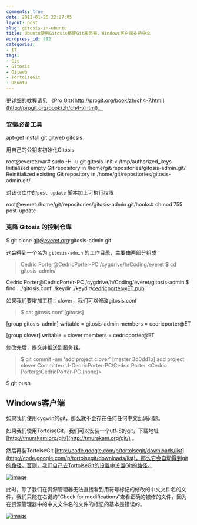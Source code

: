 ```yaml
---
comments: true
date: 2012-01-26 22:27:05
layout: post
slug: gitosis-in-ubuntu
title: Ubuntu使用Gitosis搭建Git服务器，Windows客户端支持中文
wordpress_id: 292
categories:
- IT
tags:
- Git
- Gitosis
- Gitweb
- TortoiseGit
- Ubuntu
---
```


更详细的教程请见 《Pro Git》[http://progit.org/book/zh/ch4-7.html](http://progit.org/book/zh/ch4-7.html)。


### 安装必备工具


apt-get install git gitweb gitosis

用自己的公钥来初始化Gitosis

root@everet:/var# sudo -H -u git gitosis-init < /tmp/authorized_keys
Initialized empty Git repository in /home/git/repositories/gitosis-admin.git/
Reinitialized existing Git repository in /home/git/repositories/gitosis-admin.git/

对该仓库中的`post-update` 脚本加上可执行权限

root@everet:/home/git/repositories/gitosis-admin.git/hooks# chmod 755 post-update


### 克隆 Gitosis 的控制仓库


$ git clone git@everet.org:gitosis-admin.git

这会得到一个名为 `gitosis-admin` 的工作目录，主要由两部分组成：

<!-- more -->


> Cedric Porter@CedricPorter-PC /cygdrive/h/Coding/everet
$ cd gitosis-admin/

Cedric Porter@CedricPorter-PC /cygdrive/h/Coding/everet/gitosis-admin
$ find .
./gitosis.conf
./keydir
./keydir/cedricporter@ET.pub


如果我们要增加工程：clover，我们可以修改gitosis.conf


> $ cat gitosis.conf
[gitosis]

[group gitosis-admin]
writable = gitosis-admin
members = cedricporter@ET

[group clover]
writable = clover
members = cedricporter@ET


修改完后，提交并推送到服务器。


> $ git commit -am 'add project clover'
[master 3d0dd1b] add project clover
Committer: U-CedricPorter-PC\Cedric Porter <Cedric Porter@CedricPorter-PC.(none)>

$ git push




## Windows客户端


如果我们使用cygwin的git，那么就不会存在任何任何中文乱码问题。

如果我们使用TortoiseGit，我们可以安装一个utf-8的git，下载地址 [http://tmurakam.org/git/](http://tmurakam.org/git/) 。

然后再装TortoiseGit [http://code.google.com/p/tortoisegit/downloads/list](http://code.google.com/p/tortoisegit/downloads/list)，那么它会自动得到git的路径，否则，我们自己去TortoiseGit的设置中设置Git的路径。

[![image](http://www.everet.org/wp-content/uploads/2012/01/image_thumb4.png)](http://www.everet.org/wp-content/uploads/2012/01/image4.png)

此时，除了我们在资源管理器无法直接看到用符号标记的修改的中文文件名的文件，我们只能在右键的”Check for modifications“查看正确的被修的文件，因为在资源管理器中的中文文件名的文件的标记的基本是错误的。

[![image](http://www.everet.org/wp-content/uploads/2012/01/image_thumb5.png)](http://www.everet.org/wp-content/uploads/2012/01/image5.png)
